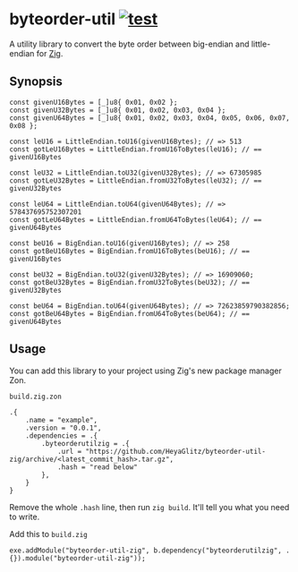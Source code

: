 # byteorder-util [![test](https://github.com/moznion/byteorder-util-zig/actions/workflows/test.yaml/badge.svg)](https://github.com/moznion/byteorder-util-zig/actions/workflows/test.yaml)

A utility library to convert the byte order between big-endian and little-endian for [Zig](https://ziglang.org/).

## Synopsis

```zig
const givenU16Bytes = [_]u8{ 0x01, 0x02 };
const givenU32Bytes = [_]u8{ 0x01, 0x02, 0x03, 0x04 };
const givenU64Bytes = [_]u8{ 0x01, 0x02, 0x03, 0x04, 0x05, 0x06, 0x07, 0x08 };

const leU16 = LittleEndian.toU16(givenU16Bytes); // => 513
const gotLeU16Bytes = LittleEndian.fromU16ToBytes(leU16); // == givenU16Bytes

const leU32 = LittleEndian.toU32(givenU32Bytes); // => 67305985
const gotLeU32Bytes = LittleEndian.fromU32ToBytes(leU32); // == givenU32Bytes

const leU64 = LittleEndian.toU64(givenU64Bytes); // => 578437695752307201
const gotLeU64Bytes = LittleEndian.fromU64ToBytes(leU64); // == givenU64Bytes

const beU16 = BigEndian.toU16(givenU16Bytes); // => 258
const gotBeU16Bytes = BigEndian.fromU16ToBytes(beU16); // == givenU16Bytes

const beU32 = BigEndian.toU32(givenU32Bytes); // => 16909060;
const gotBeU32Bytes = BigEndian.fromU32ToBytes(beU32); // == givenU32Bytes

const beU64 = BigEndian.toU64(givenU64Bytes); // => 72623859790382856;
const gotBeU64Bytes = BigEndian.fromU64ToBytes(beU64); // == givenU64Bytes
```

## Usage
You can add this library to your project using Zig's new package manager Zon.

`build.zig.zon`
```zig
.{
    .name = "example",
    .version = "0.0.1",
    .dependencies = .{
        .byteorderutilzig = .{
            .url = "https://github.com/HeyaGlitz/byteorder-util-zig/archive/<latest_commit_hash>.tar.gz",
            .hash = "read below"
        },
    }
}
```
Remove the whole `.hash` line, then run `zig build`. It'll tell you what you need to write.

Add this to `build.zig`
```zig
exe.addModule("byteorder-util-zig", b.dependency("byteorderutilzig", .{}).module("byteorder-util-zig"));
```

